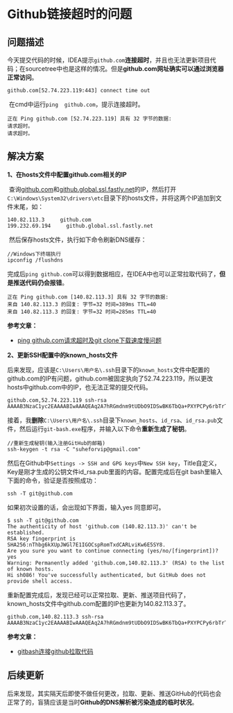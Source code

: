 # Github链接超时的问题

## 问题描述

​        今天提交代码的时候，IDEA提示`github.com`**连接超时**，并且也无法更新项目代码；在sourcetree中也是这样的情况。但是**github.com网址确实可以通过浏览器正常访问**。

```
github.com[52.74.223.119:443] connect time out
```

​        在cmd中运行`ping  github.com`，提示连接超时。

```
正在 Ping github.com [52.74.223.119] 具有 32 字节的数据:
请求超时。
请求超时。
```



## 解决方案

**1、在hosts文件中配置github.com相关的IP**

​        查询[github.com](https://github.com.ipaddress.com/)和[github.global.ssl.fastly.net](https://fastly.net.ipaddress.com/github.global.ssl.fastly.net)的IP，然后打开`C:\Windows\System32\drivers\etc`目录下的hosts文件，并将这两个IP追加到文件末尾，如：

```shell
140.82.113.3     github.com
199.232.69.194     github.global.ssl.fastly.net
```

​        然后保存hosts文件，执行如下命令刷新DNS缓存：

```shell
//Windows下终端执行 
ipconfig /flushdns
```

​        完成后`ping github.com`可以得到数据相应，在IDEA中也可以正常拉取代码了，**但是推送代码仍会报错**。

```shell
正在 Ping github.com [140.82.113.3] 具有 32 字节的数据:
来自 140.82.113.3 的回复: 字节=32 时间=389ms TTL=40
来自 140.82.113.3 的回复: 字节=32 时间=285ms TTL=40
```

**参考文章：**

- [ping github.com请求超时及git clone下载速度慢问题](https://www.jianshu.com/p/63a44def184c)



**2、更新SSH配置中的known_hosts文件**

​        后来发现，应该是`C:\Users\用户名\.ssh`目录下的`known_hosts`文件中配置的github.com的IP有问题，github.com被固定执向了52.74.223.119，所以更改hosts中github.com中的IP，也无法正常的提交代码。

```
github.com,52.74.223.119 ssh-rsa AAAAB3NzaC1yc2EAAAABIwAAAQEAq2A7hRGmdnm9tUDbO9IDSwBK6TbQa+PXYPCPy6rbTrTtw7PHkccKrpp0yVhp5HdEIcKr6pLlVDBfOLX9QUsyCOV0wzfjIJNlGEYsdlLJizHhbn2mUjvSAHQqZETYP81eFzLQNnPHt4EVVUh7VfDESU84KezmD5QlWpXLmvU31/yMf+Se8xhHTvKSCZIFImWwoG6mbUoWf9nzpIoaSjB+weqqUUmpaaasXVal72J+UX2B+2RPW3RcT0eOzQgqlJL3RKrTJvdsjE3JEAvGq3lGHSZXy28G3skua2SmVi/w4yCE6gbODqnTWlg7+wC604ydGXA8VJiS5ap43JXiUFFAaQ==
```

​        接着，我**删除**`C:\Users\用户名\.ssh`目录下`known_hosts`、`id_rsa`、`id_rsa.pub`文件，然后运行`git-bash.exe`程序，并输入以下命令**重新生成了秘钥**。

```ssh
//重新生成秘钥(输入注册GitHub的邮箱)
ssh-keygen -t rsa -C "suheforvip@gmail.com"
```

​        然后在Github中`Settings -> SSH and GPG keys`中`New SSH key`，Title自定义，Key是刚才生成的公钥文件id_rsa.pub里面的内容。配置完成后在git bash里输入下面的命令，验证是否按照成功：

```shell
ssh -T git@github.com
```

如果初次设置的话，会出现如下界面，输入yes 同意即可。

```shell
$ ssh -T git@github.com
The authenticity of host 'github.com (140.82.113.3)' can't be established.
RSA key fingerprint is SHA256:nThbg6kXUpJWGl7E1IGOCspRomTxdCARLviKw6E5SY8.
Are you sure you want to continue connecting (yes/no/[fingerprint])? yes
Warning: Permanently added 'github.com,140.82.113.3' (RSA) to the list of known hosts.
Hi sh086! You've successfully authenticated, but GitHub does not provide shell access.
```

​        重新配置完成后，发现已经可以正常拉取、更新、推送项目代码了，known_hosts文件中github.com配置的IP也更新为140.82.113.3了。

```
github.com,140.82.113.3 ssh-rsa AAAAB3NzaC1yc2EAAAABIwAAAQEAq2A7hRGmdnm9tUDbO9IDSwBK6TbQa+PXYPCPy6rbTrTtw7PHkccKrpp0yVhp5HdEIcKr6pLlVDBfOLX9QUsyCOV0wzfjIJNlGEYsdlLJizHhbn2mUjvSAHQqZETYP81eFzLQNnPHt4EVVUh7VfDESU84KezmD5QlWpXLmvU31/yMf+Se8xhHTvKSCZIFImWwoG6mbUoWf9nzpIoaSjB+weqqUUmpaaasXVal72J+UX2B+2RPW3RcT0eOzQgqlJL3RKrTJvdsjE3JEAvGq3lGHSZXy28G3skua2SmVi/w4yCE6gbODqnTWlg7+wC604ydGXA8VJiS5ap43JXiUFFAaQ==
```

**参考文章：**

- [gitbash连接github拉取代码](https://blog.csdn.net/weixin_40951298/article/details/81204194)



## 后续更新

​        后来发现，其实隔天后即使不做任何更改，拉取、更新、推送GitHub的代码也会正常了的，盲猜应该是当时**Github的DNS解析被污染造成的临时状况**。

